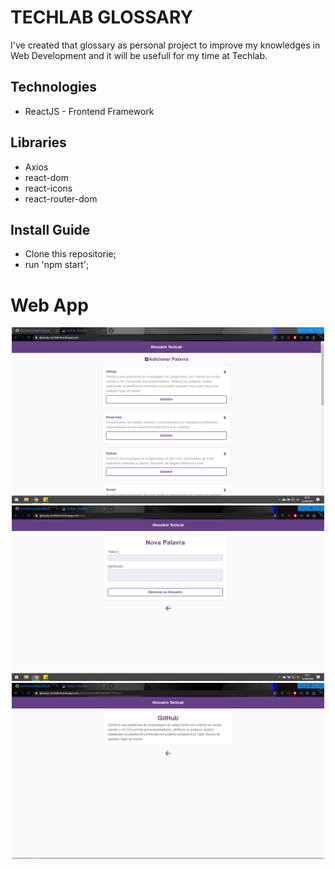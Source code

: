 # TECHLAB GLOSSARY
I've created that glossary as personal project to improve my knowledges in Web Development and it will be usefull for my time at Techlab.

## Technologies
* ReactJS - Frontend Framework

## Libraries
* Axios
* react-dom
* react-icons
* react-router-dom

## Install Guide

- Clone this repositorie;
- run 'npm start';

# Web App
<p align="center" >
  <img src="/layout/img01.PNG" width="500">
  <img src="/layout/img02.PNG" width="500">
  <img src="/layout/img03.PNG" width="500">
</p>
